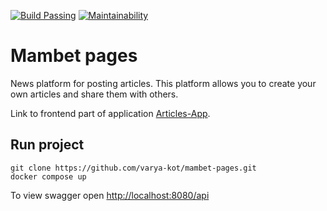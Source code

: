 [![Build Passing](https://github.com/varya-kot/mambet-pages/actions/workflows/maven.yml/badge.svg?event=push)](https://github.com/varya-kot/mambet-pages/actions/workflows/maven.yml)
[![Maintainability](https://api.codeclimate.com/v1/badges/bbade55ae9f2be63f658/maintainability)](https://codeclimate.com/github/varya-kot/mambet-pages/maintainability)

# Mambet pages

News platform for posting articles. This platform allows you to create your own articles and share them with others.

Link to frontend part of application [Articles-App](https://github.com/Bombilaz/Articles-App).

## Run project 
```
git clone https://github.com/varya-kot/mambet-pages.git
docker compose up
```
To view swagger open [http://localhost:8080/api](http://localhost:8080/api)
